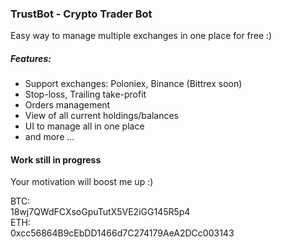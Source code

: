 ### TrustBot - Crypto Trader Bot

Easy way to manage multiple exchanges in one place for free :)

##### Features:
* Support exchanges: Poloniex, Binance (Bittrex soon)
* Stop-loss, Trailing take-profit
* Orders management
* View of all current holdings/balances
* UI to manage all in one place
* and more ...

#### Work still in progress

Your motivation will boost me up :)

BTC: <br/>18wj7QWdFCXsoGpuTutX5VE2iGG145R5p4<br/>
ETH: <br/>0xcc56864B9cEbDD1466d7C274179AeA2DCc003143

